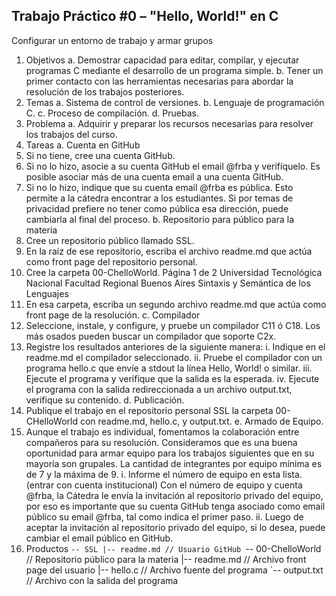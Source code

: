 Trabajo Práctico #0 – "Hello, World!" en C
---------
Configurar un entorno de trabajo y armar grupos
1. Objetivos
a. Demostrar capacidad para editar, compilar, y ejecutar programas C mediante el desarrollo
de un programa simple.
b. Tener un primer contacto con las herramientas necesarias para abordar la resolución de los
trabajos posteriores.
2. Temas
a. Sistema de control de versiones.
b. Lenguaje de programación C.
c. Proceso de compilación.
d. Pruebas.
3. Problema
a. Adquirir y preparar los recursos necesarias para resolver los trabajos del curso.
4. Tareas
a. Cuenta en GitHub
1. Si no tiene, cree una cuenta GitHub.
2. Si no lo hizo, asocie a su cuenta GitHub el email @frba y verifíquelo. Es posible
asociar más de una cuenta email a una cuenta GitHub.
3. Si no lo hizo, indique que su cuenta email @frba es pública. Esto permite a la cátedra
encontrar a los estudiantes. Si por temas de privacidad prefiere no tener como pública
esa dirección, puede cambiarla al final del proceso.
b. Repositorio para público para la materia
1. Cree un repositorio público llamado SSL.
2. En la raíz de ese repositorio, escriba el archivo readme.md que actúa como front page
del repositorio personal.
3. Cree la carpeta 00-ChelloWorld.
Página 1 de 2
Universidad Tecnológica Nacional Facultad Regional Buenos Aires Sintaxis y Semántica de los Lenguajes
4. En esa carpeta, escriba un segundo archivo readme.md que actúa como front page de la
resolución.
c. Compilador
1. Seleccione, instale, y configure, y pruebe un compilador C11 ó C18. Los más osados
pueden buscar un compilador que soporte C2x.
2. Registre los resultados anteriores de la siguiente manera:
i. Indique en el readme.md el compilador seleccionado.
ii. Pruebe el compilador con un programa hello.c que envíe a stdout la línea Hello,
World! o similar.
iii. Ejecute el programa y verifique que la salida es la esperada.
iv. Ejecute el programa con la salida redireccionada a un archivo output.txt,
verifique su contenido.
d. Publicación.
1. Publique el trabajo en el repositorio personal SSL la carpeta 00-CHelloWorld con
readme.md, hello.c, y output.txt.
e. Armado de Equipo.
1. Aunque el trabajo es individual, fomentamos la colaboración entre compañeros para su
resolución. Consideramos que es una buena oportunidad para armar equipo para los
trabajos siguientes que en su mayoría son grupales. La cantidad de integrantes por
equipo mínima es de 7 y la máxima de 9.
i. Informe el número de equipo en esta lista. (entrar con cuenta institucional)
Con el número de equipo y cuenta @frba, la Cátedra le envía la invitación al
repositorio privado del equipo, por eso es importante que su cuenta GitHub tenga
asociado como email público su email @frba, tal como indica el primer paso.
ii. Luego de aceptar la invitación al repositorio privado del equipo, si lo desea, puede
cambiar el email público en GitHub.
5. Productos
`-- SSL
|-- readme.md // Usuario GitHub
`-- 00-ChelloWorld // Repositorio público para la materia
|-- readme.md // Archivo front page del usuario
|-- hello.c // Archivo fuente del programa
`-- output.txt // Archivo con la salida del programa
